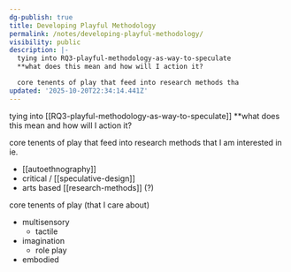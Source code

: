 ```yaml
---
dg-publish: true
title: Developing Playful Methodology
permalink: /notes/developing-playful-methodology/
visibility: public
description: |-
  tying into RQ3-playful-methodology-as-way-to-speculate
  **what does this mean and how will I action it?

  core tenents of play that feed into research methods tha
updated: '2025-10-20T22:34:14.441Z'
---
```

tying into [[RQ3-playful-methodology-as-way-to-speculate]]
**what does this mean and how will I action it?

core tenents of play that feed into research methods that I am interested in 
ie.
- [[autoethnography]]
- critical / [[speculative-design]]
- arts based [[research-methods]] (?)

core tenents of play (that I care about)
- multisensory
	- tactile
- imagination 
	- role play
- embodied
